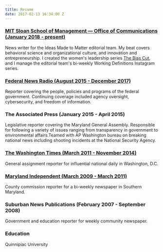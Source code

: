 ```yaml
---
title: Resume
date: 2017-02-13 16:34:00 Z
---
```


### [MIT Sloan School of Management — Office of Communications (January 2018 - present)](https://mitsloan.mit.edu/ideas-made-to-matter/meredith-somers)
News writer for the Ideas Made to Matter editorial team. My beat covers behavioral science and organizational culture, and innovation and entrepreneurship. I created the women's leadership series [The Bias Cut](https://mitsloan.mit.edu/ideas-made-to-matter/topics/bias-cut), and I manage the editorial team's bi-weekly Working Definitions Instagram series.

### [Federal News Radio (August 2015 - December 2017)](https://federalnewsradio.com/author/meredith-somers/)
Reporter covering the people, policies and programs of the federal government. Continuing coverage included agency oversight, cybersecurity, and freedom of information. 

### The Associated Press (January 2015 - April 2015)

Legislative reporter covering the Maryland General Assembly. Responsible for following a variety of issues ranging from transparency in government to environmental affairs.Teamed with AP Washington bureau on breaking national news including shooting incidents at the National Security Agency.

### [The Washington Times (March 2011 - November 2014)](http://www.washingtontimes.com/staff/meredith-somers/)

General assignment reporter for influential national daily in Washington, D.C.

### [Maryland Independent (March 2009 - March 2011)](http://www.somdnews.com/search/?l=25&sd=desc&s=start_time&f=html&t=article%2Cvideo%2Cyoutube%2Ccollection&app=editorial&q=Meredith\+Somers&nsa=eedition)

County commission reporter for a bi-weekly newspaper in Southern Maryland.

### Suburban News Publications (February 2007 - September 2008)

Government and education reporter for weekly community newspaper.

### Education

Quinnipiac University
